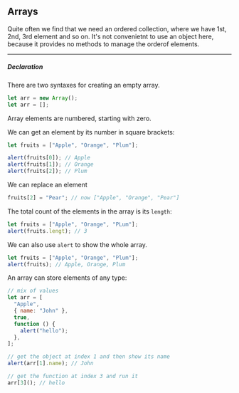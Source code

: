 <h2>Arrays</h2>

Quite often we find that we need an ordered collection, where we have 1st, 2nd, 3rd element and so on.
It's not convenietnt to use an object here, because it provides no methods to manage the orderof elements.

---

<h5>Declaration</h5>

There are two syntaxes for creating an empty array.

```js
let arr = new Array();
let arr = [];
```

Array elements are numbered, starting with zero.

We can get an element by its number in square brackets:

```js
let fruits = ["Apple", "Orange", "Plum"];

alert(fruits[0]); // Apple
alert(fruits[1]); // Orange
alert(fruits[2]); // Plum
```

We can replace an element

```js
fruits[2] = "Pear"; // now ["Apple", "Orange", "Pear"]
```

The total count of the elements in the array is its `length`:

```js
let fruits = ["Apple", "Orange", "PLum"];
alert(fruits.lengt); // 3
```

We can also use `alert` to show the whole array.

```js
let fruits = ["Apple", "Orange", "Plum"];
alert(fruits); // Apple, Orange, Plum
```

An array can store elements of any type:

```js
// mix of values
let arr = [
  "Apple",
  { name: "John" },
  true,
  function () {
    alert("hello");
  },
];

// get the object at index 1 and then show its name
alert(arr[1].name); // John

// get the function at index 3 and run it
arr[3](); // hello
```
